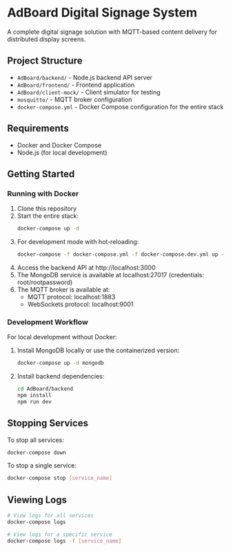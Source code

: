# AdBoard Digital Signage System

A complete digital signage solution with MQTT-based content delivery for distributed display screens.

## Project Structure

- `AdBoard/backend/` - Node.js backend API server
- `AdBoard/frontend/` - Frontend application
- `AdBoard/client-mock/` - Client simulator for testing
- `mosquitto/` - MQTT broker configuration
- `docker-compose.yml` - Docker Compose configuration for the entire stack

## Requirements

- Docker and Docker Compose
- Node.js (for local development)

## Getting Started

### Running with Docker

1. Clone this repository
2. Start the entire stack:
   ```bash
   docker-compose up -d
   ```
3. For development mode with hot-reloading:
   ```bash
   docker-compose -f docker-compose.yml -f docker-compose.dev.yml up -d
   ```
4. Access the backend API at http://localhost:3000
5. The MongoDB service is available at localhost:27017 (credentials: root/rootpassword)
6. The MQTT broker is available at:
   - MQTT protocol: localhost:1883
   - WebSockets protocol: localhost:9001

### Development Workflow

For local development without Docker:

1. Install MongoDB locally or use the containerized version:

   ```bash
   docker-compose up -d mongodb
   ```

2. Install backend dependencies:
   ```bash
   cd AdBoard/backend
   npm install
   npm run dev
   ```

## Stopping Services

To stop all services:

```bash
docker-compose down
```

To stop a single service:

```bash
docker-compose stop [service_name]
```

## Viewing Logs

```bash
# View logs for all services
docker-compose logs

# View logs for a specific service
docker-compose logs -f [service_name]
```
